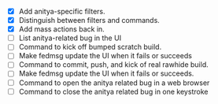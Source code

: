 - [x] Add anitya-specific filters.
- [x] Distinguish between filters and commands.
- [x] Add mass actions back in.
- [ ] List anitya-related bug in the UI
- [ ] Command to kick off bumped scratch build.
- [ ] Make fedmsg update the UI when it fails or succeeds
- [ ] Command to commit, push, and kick of real rawhide build.
- [ ] Make fedmsg update the UI when it fails or succeeds.
- [ ] Command to open the anitya related bug in a web browser
- [ ] Command to close the anitya related bug in one keystroke

